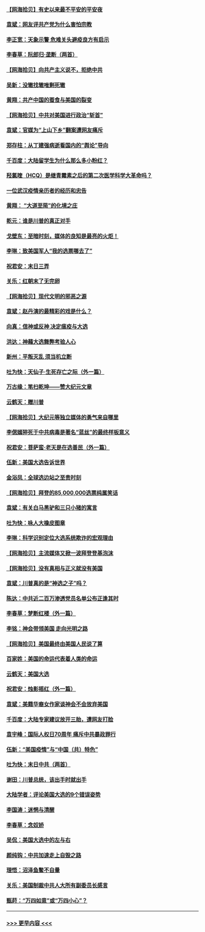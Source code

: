 #### [【网海拾贝】有史以来最不平安的平安夜](../pages/nsc993/n12647164.md?t=12272103) 
#### [袁斌：网友评共产党为什么害怕宗教](../pages/nsc993/n12647003.md?t=12272103) 
#### [李正宽：天象示警 危难关头避疫良方有启示](../pages/nsc993/n12646262.md?t=12272103) 
#### [李春草：阮郎归‧垄断（两首）](../pages/nsc993/n12646302.md?t=12272103) 
#### [【网海拾贝】向共产主义说不，拒绝中共](../pages/nsc993/n12645941.md?t=12272103) 
#### [吴新：没辙找辙唯剩死辙](../pages/nsc993/n12643919.md?t=12272103) 
#### [黄翔：共产中国的蚕食与美国的裂变](../pages/nsc993/n12643727.md?t=12272103) 
#### [【网海拾贝】中共对美国进行政治“斩首”](../pages/nsc993/n12642290.md?t=12272103) 
#### [袁斌：官媒为“上山下乡”翻案遭网友痛斥](../pages/nsc993/n12642071.md?t=12272103) 
#### [郑存柱：从丁建强病逝看国内的“舆论”导向](../pages/nsc993/n12640944.md?t=12272103) 
#### [千百度：大陆留学生为什么那么多小粉红？](../pages/nsc993/n12639306.md?t=12272103) 
#### [羟氯喹（HCQ）是继青霉素之后的第二次医学科学大革命吗？](../pages/nsc993/n12638564.md?t=12272103) 
#### [一位武汉疫情亲历者的经历和忠告](../pages/nsc993/n12639029.md?t=12272103) 
#### [黄翔： “大道至简”的化境之庄](../pages/nsc993/n12637541.md?t=12272103) 
#### [乾元：谁是川普的真正对手](../pages/nsc993/n12637090.md?t=12272103) 
#### [戈壁东：至暗时刻，媒体的良知是最亮的火炬！](../pages/nsc993/n12637042.md?t=12272103) 
#### [李琳：致美国军人“我的选票哪去了”](../pages/nsc993/n12635351.md?t=12272103) 
#### [祝君安：末日三弄](../pages/nsc993/n12635324.md?t=12272103) 
#### [关乐：红朝末了无完卵](../pages/nsc993/n12635315.md?t=12272103) 
#### [【网海拾贝】现代文明的邪恶之源](../pages/nsc993/n12634425.md?t=12272103) 
#### [袁斌：赵丹演的最精彩的戏是什么？](../pages/nsc993/n12633316.md?t=12272103) 
#### [向真：信神或反神 决定瘟疫与大选](../pages/nsc993/n12632710.md?t=12272103) 
#### [洪达：神藉大选舞弊考验人心](../pages/nsc993/n12631962.md?t=12272103) 
#### [新州：平叛灭乱  须当机立断](../pages/nsc993/n12631946.md?t=12272103) 
#### [吐为快：天仙子‧生死存亡之际（外一篇）](../pages/nsc993/n12631927.md?t=12272103) 
#### [万古缘：笔扫乾坤——赞大纪元文章](../pages/nsc993/n12631922.md?t=12272103) 
#### [云鹤天：赠川普](../pages/nsc993/n12631823.md?t=12272103) 
#### [【网海拾贝】大纪元等独立媒体的勇气来自哪里](../pages/nsc993/n12629961.md?t=12272103) 
#### [李偲嫣猝死于中共病毒是著名“蓝丝”的最终样板意义](../pages/nsc993/n12628812.md?t=12272103) 
#### [祝君安：菩萨蛮·老天是在选善民（外一篇）](../pages/nsc993/n12628793.md?t=12272103) 
#### [伍新：美国大选告诉世界](../pages/nsc993/n12628768.md?t=12272103) 
#### [金浴凤：全球选边站之至贵时刻](../pages/nsc993/n12627318.md?t=12272103) 
#### [【网海拾贝】拜登的85,000,000选票纯属笑话](../pages/nsc993/n12626569.md?t=12272103) 
#### [袁斌：有关白马黑驴和三只小猪的寓言](../pages/nsc993/n12626198.md?t=12272103) 
#### [吐为快：咏人大橡皮图章](../pages/nsc993/n12624470.md?t=12272103) 
#### [李琳：科学识别定位大选系统欺诈的宏观理由](../pages/nsc993/n12624340.md?t=12272103) 
#### [【网海拾贝】主流媒体又掀一波拜登登基泡沫](../pages/nsc993/n12624000.md?t=12272103) 
#### [【网海拾贝】没有真相与正义就没有美国](../pages/nsc993/n12621885.md?t=12272103) 
#### [袁斌：川普真的是“神选之子”吗？](../pages/nsc993/n12621749.md?t=12272103) 
#### [陈达：中共近二百万渗透党员名单公布正逢其时](../pages/nsc993/n12620870.md?t=12272103) 
#### [李春草：梦断红楼（外一篇）](../pages/nsc993/n12619122.md?t=12272103) 
#### [李铭：神会带领美国 走向光明之路](../pages/nsc993/n12618584.md?t=12272103) 
#### [【网海拾贝】美国最终由美国人民说了算](../pages/nsc993/n12617255.md?t=12272103) 
#### [百家姓：美国的命运代表着人类的命运](../pages/nsc993/n12615838.md?t=12272103) 
#### [云鹤天：美国大选](../pages/nsc993/n12615994.md?t=12272103) 
#### [祝君安：烛影摇红（外一篇）](../pages/nsc993/n12615975.md?t=12272103) 
#### [袁斌：美籍华裔女作家谈神会不会放弃美国](../pages/nsc993/n12615263.md?t=12272103) 
#### [千百度：大陆专家建议放开三胎，遭网友打脸](../pages/nsc993/n12614456.md?t=12272103) 
#### [袁宇峰：国际人权日70周年 痛斥中共暴政罪行](../pages/nsc993/n12611965.md?t=12272103) 
#### [伍新：“美国疫情”与“中国（共）特色”](../pages/nsc993/n12611463.md?t=12272103) 
#### [吐为快：末日中共（两首）](../pages/nsc993/n12611461.md?t=12272103) 
#### [谢田：川普总统，该出手时就出手](../pages/nsc993/n12610905.md?t=12272103) 
#### [大陆学者：评论美国大选的9个错误姿势](../pages/nsc993/n12609586.md?t=12272103) 
#### [李国涛：迷惘与清醒](../pages/nsc993/n12607532.md?t=12272103) 
#### [李春草：念奴娇](../pages/nsc993/n12607083.md?t=12272103) 
#### [吴侃：美国大选中的左与右](../pages/nsc993/n12607054.md?t=12272103) 
#### [颜纯钩：中共加速走上自毁之路](../pages/nsc993/n12606473.md?t=12272103) 
#### [理悟：沼泽鱼鳖不自量](../pages/nsc993/n12606454.md?t=12272103) 
#### [关乐：美国制裁中共人大所有副委员长感言](../pages/nsc993/n12606442.md?t=12272103) 
#### [甄莳：“万四如意”或“万四小心”？](../pages/nsc993/n12606091.md?t=12272103) 

----
#### [ >>> 更早内容 <<< ](../indexes/nsc993-earlier.md)

